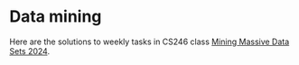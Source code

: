 # Data mining

Here are the solutions to weekly tasks in CS246 class [Mining Massive Data Sets 2024](https://web.stanford.edu/class/cs246/).
